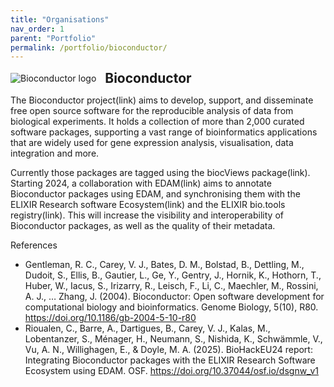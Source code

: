 ```yaml
---
title: "Organisations"
nav_order: 1
parent: "Portfolio"
permalink: /portfolio/bioconductor/
---
```


<div style="display: flex; align-items: center; gap: 1em; margin-bottom: 1em;">
  <img src="{{ '/assets/images/Bioconductor.png' | relative_url }}" alt="Bioconductor logo" style="height: auto;">
  <h2 style="margin: 0;">Bioconductor</h2>
</div>

The Bioconductor project(link) aims to develop, support, and disseminate free open source software for the reproducible analysis of data from biological experiments. It holds a collection of more than 2,000 curated software packages, supporting a vast range of bioinformatics applications that are widely used for gene expression analysis, visualisation, data integration and more.

Currently those packages are tagged using the biocViews package(link). Starting 2024, a collaboration with EDAM(link) aims to annotate Bioconductor packages using EDAM, and synchronising them with the ELIXIR Research software Ecosystem(link) and the ELIXIR bio.tools registry(link). This will increase the visibility and interoperability of Bioconductor packages, as well as the quality of their metadata. 

References

* Gentleman, R. C., Carey, V. J., Bates, D. M., Bolstad, B., Dettling, M., Dudoit, S., Ellis, B., Gautier, L., Ge, Y., Gentry, J., Hornik, K., Hothorn, T., Huber, W., Iacus, S., Irizarry, R., Leisch, F., Li, C., Maechler, M., Rossini, A. J., … Zhang, J. (2004). Bioconductor: Open software development for computational biology and bioinformatics. Genome Biology, 5(10), R80. https://doi.org/10.1186/gb-2004-5-10-r80
* Rioualen, C., Barre, A., Dartigues, B., Carey, V. J., Kalas, M., Lobentanzer, S., Ménager, H., Neumann, S., Nishida, K., Schwämmle, V., Vu, A. N., Willighagen, E., & Doyle, M. A. (2025). BioHackEU24 report: Integrating Bioconductor packages with the ELIXIR Research Software Ecosystem using EDAM. OSF. https://doi.org/10.37044/osf.io/dsgnw_v1
